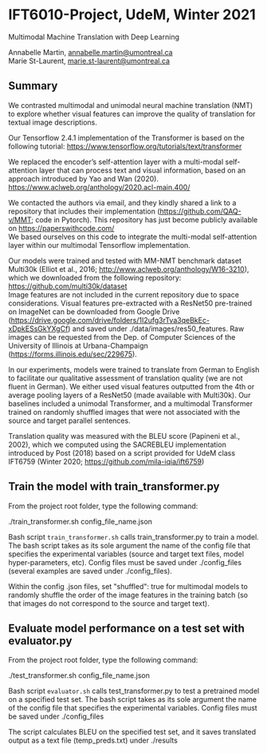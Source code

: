 # IFT6010-Project, UdeM, Winter 2021

Multimodal Machine Translation with Deep Learning

Annabelle Martin, annabelle.martin@umontreal.ca \
Marie St-Laurent, marie.st-laurent@umontreal.ca

## Summary
We contrasted multimodal and unimodal  neural  machine  translation  (NMT)  to explore whether visual features can improve  the  quality of  translation  for  textual  image  descriptions.

Our Tensorflow 2.4.1 implementation of the Transformer is based on the following tutorial: https://www.tensorflow.org/tutorials/text/transformer

We  replaced  the  encoder’s  self-attention  layer  with  a  multi-modal self-attention layer that can process text and visual information, based on an approach introduced by Yao and Wan (2020).
https://www.aclweb.org/anthology/2020.acl-main.400/

We contacted the authors via email, and they kindly shared a link to a repository that includes their implementation (https://github.com/QAQ-v/MMT; code in Pytorch). This repository has just become publicly available on https://paperswithcode.com/ \
We based ourselves on this code to integrate the multi-modal self-attention layer within our multimodal Tensorflow implementation.

Our models were trained and tested with MM-NMT benchmark dataset Multi30k (Elliot et al., 2016; http://www.aclweb.org/anthology/W16-3210), which we downloaded from the following repository: https://github.com/multi30k/dataset \
Image features are not included in the current repository due to space considerations. Visual features pre-extracted with a ResNet50 pre-trained on ImageNet can be downloaded from Google Drive (https://drive.google.com/drive/folders/1I2ufg3rTva3qeBkEc-xDpkESsGkYXgCf) and saved under ./data/images/res50_features. Raw images can be requested from the Dep. of Computer Sciences of the University of Illinois at Urbana-Champaign (https://forms.illinois.edu/sec/229675).

In our experiments, models were trained to translate from German to English to facilitate our qualitative assessment of translation quality (we are not fluent in German). We either used visual features outputted from the 4th or average pooling layers of a ResNet50 (made available with Multi30k). Our baselines included a unimodal Transformer, and a multimodal Transformer trained on randomly shuffled images that were not associated with the source and target parallel sentences.

Translation  quality was measured with the BLEU score (Papineni et al., 2002), which we computed using  the  SACREBLEU  implementation  introduced  by  Post  (2018) based  on  a  script  provided for UdeM class IFT6759 (Winter 2020; https://github.com/mila-iqia/ift6759)

## Train the model with train_transformer.py

From the project root folder, type the following command:

./train_transformer.sh config_file_name.json

Bash script `train_transformer.sh` calls train_transformer.py  to train a model. The bash script takes as its sole argument the name of the config file that specifies the experimental variables (source and target text files, model hyper-parameters, etc). Config files must be saved under ./config_files
(several examples are saved under ./config_files).

Within the config .json files, set "shuffled": true for multimodal models to randomly shuffle the order of the image features in the training batch (so that images do not correspond to the source and target text).


## Evaluate model performance on a test set with evaluator.py

From the project root folder, type the following command:

./test_transformer.sh config_file_name.json

Bash script `evaluator.sh` calls test_transformer.py to test a pretrained model on a specified test set. The bash script takes as its sole argument the name of the config file that specifies the experimental variables. Config files must be saved under ./config_files

The script calculates BLEU on the specified test set, and it saves translated output as a text file (temp_preds.txt) under ./results
